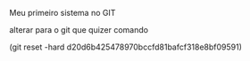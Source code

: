 Meu primeiro sistema no GIT

alterar para o git que quizer comando

(git reset -hard d20d6b425478970bccfd81bafcf318e8bf09591)